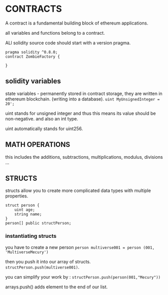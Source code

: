 # CONTRACTS

A contract is a fundamental building block of ethereum applications.

all variables and functions belong to a contract.

ALl solidity source code should start with a version pragma.

```solidity
pragma solidity ^0.8.0;
contract ZombieFactory {

}
```

## solidity variables

state variables - permanently stored in contract storage, they are written in ethereum blockchain. (writing into a database).
`uint MyUnsignedInteger = 20';`

uint stands for unsigned integer and thus this means its value should be non-negative.
and also an int type.

uint automatically stands for uint256.

## MATH OPERATIONS

this includes the additions, subtractions, multiplications, modulus, divisions ...

## STRUCTS

structs allow you to create more complicated data types with multiple properties.

```solidity
struct person {
    uint age;
    string name;
}
person[] public structPerson;
```

### instantiating structs

you have to create a new person `person multiverse001 = person (001, 'MultiverseMecury')`

then you push it into our array of structs.
`structPerson.push(multiverse001)`.

you can simplify your work by : `structPerson.push(person(001,"Mecury"))`

arrays.push() adds element to the end of our list.
